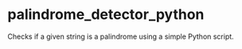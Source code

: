 # palindrome_detector_python
Checks if a given string is a palindrome using a simple Python script.
